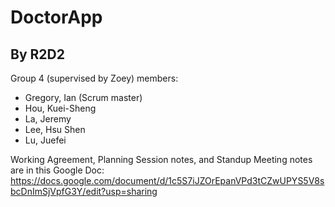 # DoctorApp

## By R2D2

Group 4 (supervised by Zoey) members:

- Gregory, Ian (Scrum master)
- Hou, Kuei-Sheng
- La, Jeremy
- Lee, Hsu Shen
- Lu, Juefei

Working Agreement, Planning Session notes, and Standup Meeting notes are in this Google Doc: https://docs.google.com/document/d/1c5S7iJZOrEpanVPd3tCZwUPYS5V8sbcDnImSjVpfG3Y/edit?usp=sharing
